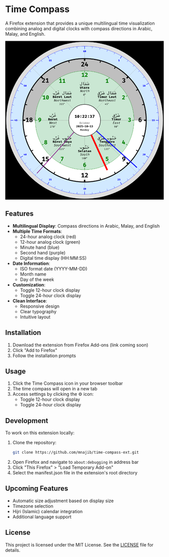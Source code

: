 # Time Compass

A Firefox extension that provides a unique multilingual time visualization combining analog and digital clocks with compass directions in Arabic, Malay, and English.

![Screenshot](https://github.com/mnajib/time-compass-ext/raw/master/Screenshot-2_Time_Compass.png)

## Features

- **Multilingual Display**: Compass directions in Arabic, Malay, and English
- **Multiple Time Formats**:
  - 24-hour analog clock (red)
  - 12-hour analog clock (green)
  - Minute hand (blue)
  - Second hand (purple)
  - Digital time display (HH:MM:SS)
- **Date Information**:
  - ISO format date (YYYY-MM-DD)
  - Month name
  - Day of the week
- **Customization**:
  - Toggle 12-hour clock display
  - Toggle 24-hour clock display
- **Clean Interface**:
  - Responsive design
  - Clear typography
  - Intuitive layout

## Installation

1. Download the extension from Firefox Add-ons (link coming soon)
2. Click "Add to Firefox"
3. Follow the installation prompts

## Usage

1. Click the Time Compass icon in your browser toolbar
2. The time compass will open in a new tab
3. Access settings by clicking the ⚙️ icon:
   - Toggle 12-hour clock display
   - Toggle 24-hour clock display

## Development

To work on this extension locally:

1. Clone the repository:
   ```bash
   git clone https://github.com/mnajib/time-compass-ext.git
   ```
2. Open Firefox and navigate to `about:debugging` in address bar
3. Click "This Firefox" > "Load Temporary Add-on"
4. Select the manifest.json file in the extension's root directory

## Upcoming Features

- Automatic size adjustment based on display size
- Timezone selection
- Hijri (Islamic) calendar integration
- Additional language support

## License
This project is licensed under the MIT License. See the [LICENSE](./LICENSE) file for details.
